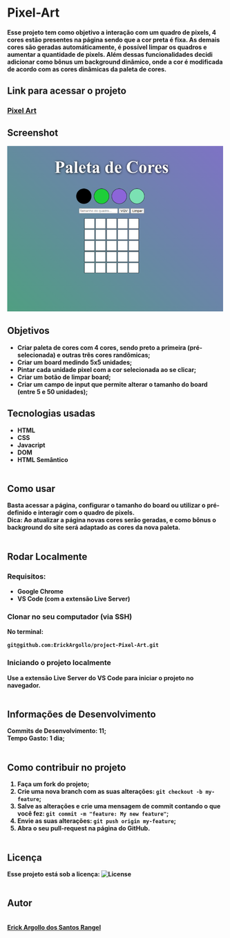 # Pixel-Art


#### <p>Esse projeto tem como objetivo a interação com um quadro de pixels, 4 cores estão presentes na página sendo que a cor preta é fixa. As demais cores são geradas automáticamente, é possível limpar os quadros e aumentar a quantidade de pixels. Além dessas funcionalidades decidi adicionar como bônus um background dinâmico, onde a cor é modificada de acordo com as cores dinâmicas da paleta de cores.</p>

## Link para acessar o projeto
### <b> <a href="https://erickargollo.github.io/project-Pixel-Art/">Pixel Art</a> <b> <br>

## Screenshot
![ScreenShot](https://github.com/ErickArgollo/project-Pixel-Art/blob/main/pixels.png)
## Objetivos
  * Criar paleta de cores com 4 cores, sendo preto a primeira (pré-selecionada) e outras três cores randômicas;
  * Criar um board medindo 5x5 unidades;
  * Pintar cada unidade pixel com a cor selecionada ao se clicar;
  * Criar um botão de limpar board;
  * Criar um campo de input que permite alterar o tamanho do board (entre 5 e 50 unidades);

## Tecnologias usadas
  * HTML
  * CSS
  * Javacript
  * DOM
  * HTML Semântico<br><br>

## Como usar
  Basta acessar a página, configurar o tamanho do board ou utilizar o pré-definido e interagir com o quadro de pixels.
  <br>
  Dica: Ao atualizar a página novas cores serão geradas, e como bônus o background do site será adaptado as cores da nova paleta.<br><br>

## Rodar Localmente
  ### Requisitos:
   * Google Chrome
   * VS Code (com a extensão Live Server) 
    
  ### Clonar no seu computador (via SSH)
  No terminal:
  
    git@github.com:ErickArgollo/project-Pixel-Art.git
  

  ### Iniciando o projeto localmente
  Use a extensão Live Server do VS Code para iniciar o projeto no navegador.<br><br>

  ## Informações de Desenvolvimento
  Commits de Desenvolvimento: 11; <br>
  Tempo Gasto: 1 dia;<br><br>

## Como contribuir no projeto
  1. Faça um **fork** do projeto;
  2. Crie uma nova branch com as suas alterações: `git checkout -b my-feature`;
  3. Salve as alterações e crie uma mensagem de commit contando o que você fez: `git commit -m "feature: My new feature"`;
  4. Envie as suas alterações: `git push origin my-feature`;
  5. Abra o seu pull-request na página do GitHub.<br><br>

  ## Licença
  Esse projeto está sob a licença:
  <img alt="License" src="https://img.shields.io/badge/license-MIT-brightgreen"><br><br>
  
##  Autor
<a href="https://www.linkedin.com/in/erick-argollo/">
 <br />
 <b>Erick Argollo dos Santos Rangel</b></a> <a href="https://www.linkedin.com/in/erick-argollo/"></a>
 <br />
